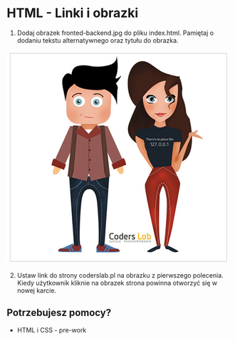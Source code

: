 # HTML - Linki i obrazki

1. Dodaj obrazek fronted-backend.jpg do pliku index.html. Pamiętaj o dodaniu tekstu alternatywnego oraz tytułu do obrazka.

  ![Front-end & Back-end Developer](images/frontend-backend.jpg)

2. Ustaw link do strony coderslab.pl na obrazku z pierwszego polecenia. Kiedy użytkownik kliknie na obrazek strona powinna otworzyć się w nowej karcie.

## Potrzebujesz pomocy?
* HTML i CSS - pre-work
